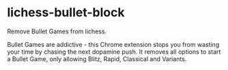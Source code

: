 # lichess-bullet-block

Remove Bullet Games from lichess.

Bullet Games are addictive - this Chrome extension stops you from wasting your time by chasing the next dopamine push.
It removes all options to start a Bullet Game, only allowing Blitz, Rapid, Classical and Variants.
